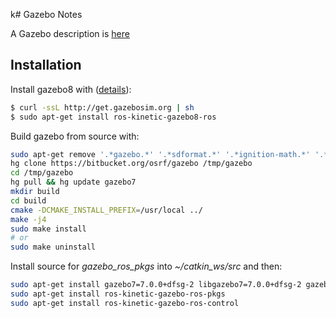 k# Gazebo Notes

A Gazebo description is [here](http://www.ros.org/news/2017/05/steffi-paepcke-and-louise-poubel-osrf-whats-new-in-gazebo-upgrading-your-simulation-user-experience.html)

## Installation

Install gazebo8 with ([details](http://gazebosim.org/tutorials?tut=install_ubuntu)):

```bash
$ curl -ssL http://get.gazebosim.org | sh
$ sudo apt-get install ros-kinetic-gazebo8-ros
```

Build gazebo from source with:

```bash
sudo apt-get remove '.*gazebo.*' '.*sdformat.*' '.*ignition-math.*' '.*ignition-msgs.*' '.*ignition-transport.*'
hg clone https://bitbucket.org/osrf/gazebo /tmp/gazebo
cd /tmp/gazebo
hg pull && hg update gazebo7
mkdir build
cd build
cmake -DCMAKE_INSTALL_PREFIX=/usr/local ../
make -j4
sudo make install
# or
sudo make uninstall
```

Install source for *gazebo_ros_pkgs* into *~/catkin_ws/src* and then:
```bash
sudo apt-get install gazebo7=7.0.0+dfsg-2 libgazebo7=7.0.0+dfsg-2 gazebo7-common=7.0.0+dfsg-2
sudo apt-get install ros-kinetic-gazebo-ros-pkgs
sudo apt-get install ros-kinetic-gazebo-ros-control
```